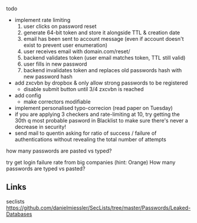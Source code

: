 todo

* implement rate limiting
    1. user clicks on password reset
    2. generate 64-bit token and store it alongside TTL & creation date
    3. email has been sent to account message (even if account doesn't exist to prevent user enumeration)
    4. user receives email with domain.com/reset/<token>
    5. backend validates token (user email matches token, TTL still valid)
    6. user fills in new password
    7. backend invalidates token and replaces old passwords hash with new password hash
* add zxcvbn by dropbox & only allow strong passwords to be registered
    * disable submit button until 3/4 zxcvbn is reached
* add config
    * make correctors modifiable
* implement personalised typo-correcion (read paper on Tuesday)
* if you are applying 3 checkers and rate-limiting at 10, try getting the 30th q most probable pasword in Blacklist to make sure there's never a decrease in security!
* send mail to quentin asking for ratio of success / failure of authentications without revealing the total number of attempts

how many passwords are pasted vs typed?

try get login failure rate from big companies (hint: Orange)
How many passwords are typed vs pasted?

## Links
seclists https://github.com/danielmiessler/SecLists/tree/master/Passwords/Leaked-Databases